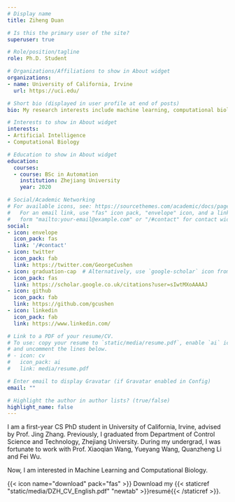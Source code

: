 ```yaml
---
# Display name
title: Ziheng Duan

# Is this the primary user of the site?
superuser: true

# Role/position/tagline
role: Ph.D. Student

# Organizations/Affiliations to show in About widget
organizations:
- name: University of California, Irvine
  url: https://uci.edu/

# Short bio (displayed in user profile at end of posts)
bio: My research interests include machine learning, computational biology and graph neural network.

# Interests to show in About widget
interests:
- Artificial Intelligence
- Computational Biology

# Education to show in About widget
education:
  courses:
  - course: BSc in Automation
    institution: Zhejiang University
    year: 2020

# Social/Academic Networking
# For available icons, see: https://sourcethemes.com/academic/docs/page-builder/#icons
#   For an email link, use "fas" icon pack, "envelope" icon, and a link in the
#   form "mailto:your-email@example.com" or "/#contact" for contact widget.
social:
- icon: envelope
  icon_pack: fas
  link: '/#contact'
- icon: twitter
  icon_pack: fab
  link: https://twitter.com/GeorgeCushen
- icon: graduation-cap  # Alternatively, use `google-scholar` icon from `ai` icon pack
  icon_pack: fas
  link: https://scholar.google.co.uk/citations?user=sIwtMXoAAAAJ
- icon: github
  icon_pack: fab
  link: https://github.com/gcushen
- icon: linkedin
  icon_pack: fab
  link: https://www.linkedin.com/

# Link to a PDF of your resume/CV.
# To use: copy your resume to `static/media/resume.pdf`, enable `ai` icons in `params.toml`, 
# and uncomment the lines below.
# - icon: cv
#   icon_pack: ai
#   link: media/resume.pdf

# Enter email to display Gravatar (if Gravatar enabled in Config)
email: ""

# Highlight the author in author lists? (true/false)
highlight_name: false
---
```


I am a first-year CS PhD student in University of California, Irvine, advised by Prof. Jing Zhang. 
Previously, I graduated from Department of Control Science and Technology, Zhejiang University. 
During my undergrad, I was fortunate to work with Prof. Xiaoqian Wang, Yueyang Wang, Quanzheng Li and Fei Wu. 

Now, I am interested in Machine Learning and Computational Biology.

{{< icon name="download" pack="fas" >}} Download my {{< staticref "static/media/DZH_CV_English.pdf" "newtab" >}}resumé{{< /staticref >}}.

